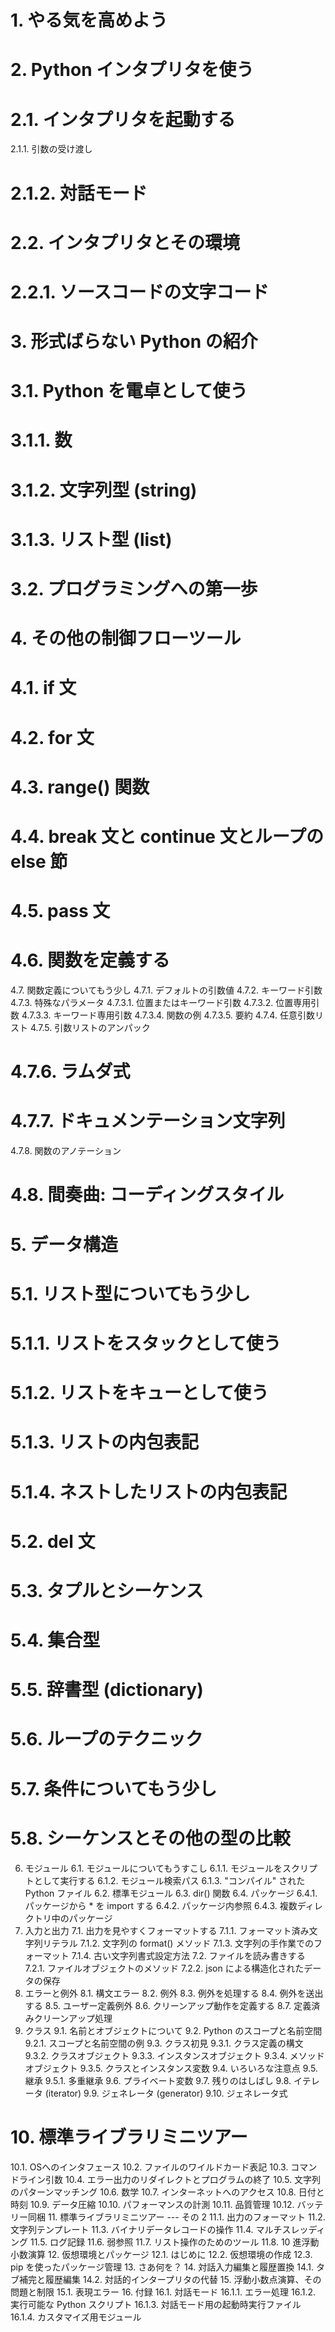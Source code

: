

# 1. やる気を高めよう
# 2. Python インタプリタを使う
# 2.1. インタプリタを起動する
2.1.1. 引数の受け渡し
# 2.1.2. 対話モード
# 2.2. インタプリタとその環境
# 2.2.1. ソースコードの文字コード
# 3. 形式ばらない Python の紹介
# 3.1. Python を電卓として使う
# 3.1.1. 数
# 3.1.2. 文字列型 (string)
# 3.1.3. リスト型 (list)
# 3.2. プログラミングへの第一歩
# 4. その他の制御フローツール
# 4.1. if 文
# 4.2. for 文
# 4.3. range() 関数
# 4.4. break 文と continue 文とループの else 節
# 4.5. pass 文
# 4.6. 関数を定義する
4.7. 関数定義についてもう少し
4.7.1. デフォルトの引数値
4.7.2. キーワード引数
4.7.3. 特殊なパラメータ
4.7.3.1. 位置またはキーワード引数
4.7.3.2. 位置専用引数
4.7.3.3. キーワード専用引数
4.7.3.4. 関数の例
4.7.3.5. 要約
4.7.4. 任意引数リスト
4.7.5. 引数リストのアンパック
# 4.7.6. ラムダ式
# 4.7.7. ドキュメンテーション文字列
4.7.8. 関数のアノテーション
# 4.8. 間奏曲: コーディングスタイル
# 5. データ構造
# 5.1. リスト型についてもう少し
# 5.1.1. リストをスタックとして使う
# 5.1.2. リストをキューとして使う
# 5.1.3. リストの内包表記
# 5.1.4. ネストしたリストの内包表記
# 5.2. del 文
# 5.3. タプルとシーケンス
# 5.4. 集合型
# 5.5. 辞書型 (dictionary)
# 5.6. ループのテクニック
# 5.7. 条件についてもう少し
# 5.8. シーケンスとその他の型の比較
6. モジュール
6.1. モジュールについてもうすこし
6.1.1. モジュールをスクリプトとして実行する
6.1.2. モジュール検索パス
6.1.3. "コンパイル" された Python ファイル
6.2. 標準モジュール
6.3. dir() 関数
6.4. パッケージ
6.4.1. パッケージから * を import する
6.4.2. パッケージ内参照
6.4.3. 複数ディレクトリ中のパッケージ
7. 入力と出力
7.1. 出力を見やすくフォーマットする
7.1.1. フォーマット済み文字列リテラル
7.1.2. 文字列の format() メソッド
7.1.3. 文字列の手作業でのフォーマット
7.1.4. 古い文字列書式設定方法
7.2. ファイルを読み書きする
7.2.1. ファイルオブジェクトのメソッド
7.2.2. json による構造化されたデータの保存
8. エラーと例外
8.1. 構文エラー
8.2. 例外
8.3. 例外を処理する
8.4. 例外を送出する
8.5. ユーザー定義例外
8.6. クリーンアップ動作を定義する
8.7. 定義済みクリーンアップ処理
9. クラス
9.1. 名前とオブジェクトについて
9.2. Python のスコープと名前空間
9.2.1. スコープと名前空間の例
9.3. クラス初見
9.3.1. クラス定義の構文
9.3.2. クラスオブジェクト
9.3.3. インスタンスオブジェクト
9.3.4. メソッドオブジェクト
9.3.5. クラスとインスタンス変数
9.4. いろいろな注意点
9.5. 継承
9.5.1. 多重継承
9.6. プライベート変数
9.7. 残りのはしばし
9.8. イテレータ (iterator)
9.9. ジェネレータ (generator)
9.10. ジェネレータ式
# 10. 標準ライブラリミニツアー
10.1. OSへのインタフェース
10.2. ファイルのワイルドカード表記
10.3. コマンドライン引数
10.4. エラー出力のリダイレクトとプログラムの終了
10.5. 文字列のパターンマッチング
10.6. 数学
10.7. インターネットへのアクセス
10.8. 日付と時刻
10.9. データ圧縮
10.10. パフォーマンスの計測
10.11. 品質管理
10.12. バッテリー同梱
11. 標準ライブラリミニツアー --- その 2
11.1. 出力のフォーマット
11.2. 文字列テンプレート
11.3. バイナリデータレコードの操作
11.4. マルチスレッディング
11.5. ログ記録
11.6. 弱参照
11.7. リスト操作のためのツール
11.8. 10 進浮動小数演算
12. 仮想環境とパッケージ
12.1. はじめに
12.2. 仮想環境の作成
12.3. pip を使ったパッケージ管理
13. さあ何を？
14. 対話入力編集と履歴置換
14.1. タブ補完と履歴編集
14.2. 対話的インタープリタの代替
15. 浮動小数点演算、その問題と制限
15.1. 表現エラー
16. 付録
16.1. 対話モード
16.1.1. エラー処理
16.1.2. 実行可能な Python スクリプト
16.1.3. 対話モード用の起動時実行ファイル
16.1.4. カスタマイズ用モジュール